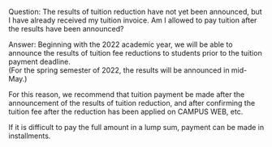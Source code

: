 Question: The results of tuition reduction have not yet been announced, but I have already received my tuition invoice. Am I allowed to pay tuition after the results have been announced?

Answer:
Beginning with the 2022 academic year, we will be able to announce the results of tuition fee reductions to students prior to the tuition payment deadline.  
(For the spring semester of 2022, the results will be announced in mid-May.)

  
For this reason, we recommend that tuition payment be made after the announcement of the results of tuition reduction, and after confirming the tuition fee after the reduction has been applied on CAMPUS WEB, etc.

  
If it is difficult to pay the full amount in a lump sum, payment can be made in installments.  